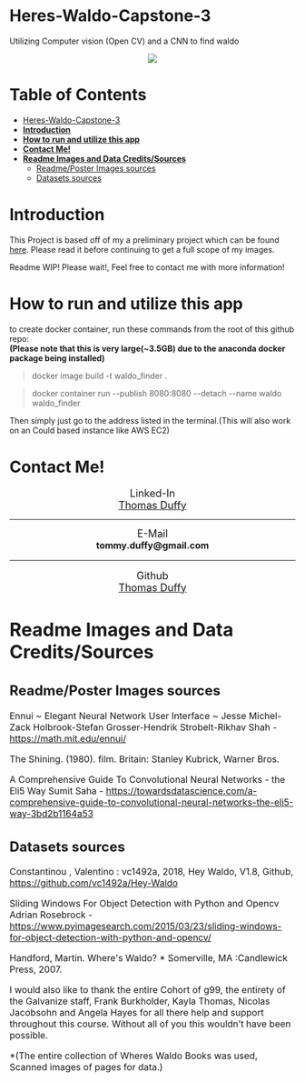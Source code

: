 # Heres-Waldo-Capstone-3
Utilizing Computer vision (Open CV) and a CNN to find waldo

<p align="center"> 
<img src="/imgs/shining_waldo.jpg">
</p>

# **Table of Contents** <!-- omit in toc -->
- [Heres-Waldo-Capstone-3](#heres-waldo-capstone-3)
- [**Introduction**](#introduction)
- [**How to run and utilize this app**](#how-to-run-and-utilize-this-app)
- [**Contact Me!**](#contact-me)
- [**Readme Images and Data Credits/Sources**](#readme-images-and-data-creditssources)
  - [Readme/Poster Images sources](#readmeposter-images-sources)
  - [Datasets sources](#datasets-sources)

# **Introduction**
This Project is based off of my a preliminary project which can be found [here](https://github.com/ThomasADuffy/Whos-Waldo-Capstone-2). Please read it before continuing to get a full scope of my images.


Readme WIP! Please wait!, Feel free to contact me with more information!



# **How to run and utilize this app**
to create docker container, run these commands from the root of this github repo:  
**(Please note that this is very large(~3.5GB) due to the anaconda docker package being installed)**

>docker image build -t waldo_finder . 
   
>docker container run --publish 8080:8080 --detach --name waldo waldo_finder  
  
Then simply just go to the address listed in the terminal.(This will also work on an Could based instance like AWS EC2)

# **Contact Me!**
<p class="lead" align="center"><font size='4'>Linked-In<br> <a href="https://www.linkedin.com/in/thomas-a-duffy/">Thomas Duffy</a><br></font><hr />
   <p class="lead" align="center"> <font size='4'>E-Mail</font><br>
    <font size='3'><strong> tommy.duffy@gmail.com</strong><br></p>
    <hr />
    <p class="lead" align="center"> <font size='4'>Github<br>
    <a href="https://github.com/ThomasADuffy">Thomas Duffy</a><br></font></p>

# **Readme Images and Data Credits/Sources**  
## Readme/Poster Images sources

Ennui ~ Elegant Neural Network User Interface ~
Jesse Michel-Zack Holbrook-Stefan Grosser-Hendrik Strobelt-Rikhav Shah - https://math.mit.edu/ennui/

The Shining. (1980). film. Britain: Stanley Kubrick, Warner Bros. 

A Comprehensive Guide To Convolutional Neural Networks - the Eli5 Way
Sumit Saha - https://towardsdatascience.com/a-comprehensive-guide-to-convolutional-neural-networks-the-eli5-way-3bd2b1164a53

## Datasets sources  
Constantinou , Valentino : vc1492a, 2018, Hey Waldo, V1.8, Github, https://github.com/vc1492a/Hey-Waldo  

Sliding Windows For Object Detection with Python and Opencv
Adrian Rosebrock - https://www.pyimagesearch.com/2015/03/23/sliding-windows-for-object-detection-with-python-and-opencv/   
  
Handford, Martin. Where's Waldo? * Somerville, MA :Candlewick Press, 2007.  

I would also like to thank the entire Cohort of g99, the entirety of the Galvanize staff, Frank Burkholder, Kayla Thomas, Nicolas Jacobsohn and Angela Hayes for all there help and support throughout this course. Without all of you this wouldn’t have been possible.  
  
*(The entire collection of Wheres Waldo Books was used, Scanned images of pages for data.)